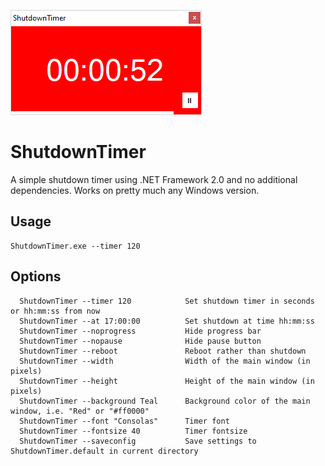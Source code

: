![ShutdownTimer](./Assets/ShutdownTimer.png)

# ShutdownTimer

A simple shutdown timer using .NET Framework 2.0 and no additional dependencies. Works on pretty much any Windows version.

## Usage

```
ShutdownTimer.exe --timer 120
```

## Options

```
  ShutdownTimer --timer 120            Set shutdown timer in seconds or hh:mm:ss from now
  ShutdownTimer --at 17:00:00          Set shutdown at time hh:mm:ss
  ShutdownTimer --noprogress           Hide progress bar
  ShutdownTimer --nopause              Hide pause button
  ShutdownTimer --reboot               Reboot rather than shutdown
  ShutdownTimer --width                Width of the main window (in pixels)
  ShutdownTimer --height               Height of the main window (in pixels)
  ShutdownTimer --background Teal      Background color of the main window, i.e. "Red" or "#ff0000"
  ShutdownTimer --font "Consolas"      Timer font
  ShutdownTimer --fontsize 40          Timer fontsize
  ShutdownTimer --saveconfig           Save settings to ShutdownTimer.default in current directory
```